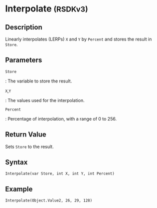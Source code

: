 # Interpolate <small>(RSDKv3)</small>

## Description
Linearly interpolates (LERPs) `X` and `Y` by `Percent` and stores the result in `Store`.

## Parameters
`Store`

:   The variable to store the result.

`X`,`Y`

:   The values used for the interpolation.

`Percent`

:   Percentage of interpolation, with a range of 0 to 256.

## Return Value
Sets `Store` to the result.

## Syntax
```
Interpolate(var Store, int X, int Y, int Percent)
```

## Example
```
Interpolate(Object.Value2, 26, 29, 128)
```